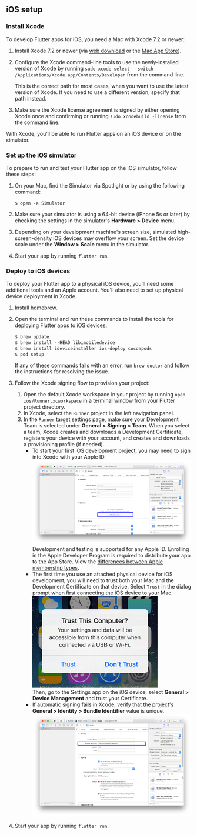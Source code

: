 ## iOS setup

### Install Xcode

To develop Flutter apps for iOS, you need a Mac with Xcode 7.2 or newer:

1. Install Xcode 7.2 or newer (via [web download](https://developer.apple.com/xcode/) or
the [Mac App Store](https://itunes.apple.com/us/app/xcode/id497799835)).
1. Configure the Xcode command-line tools to use the newly-installed version of Xcode by
running `sudo xcode-select --switch /Applications/Xcode.app/Contents/Developer` from
the command line.

   This is the correct path for most cases, when you want to use the latest version of Xcode.
   If you need to use a different version, specify that path instead.
1. Make sure the Xcode license agreement is signed by either opening Xcode once and confirming or
running `sudo xcodebuild -license` from the command line.

With Xcode, you’ll be able to run Flutter apps on an iOS device or on the simulator.

### Set up the iOS simulator

To prepare to run and test your Flutter app on the iOS simulator, follow these steps:

1. On your Mac, find the Simulator via Spotlight or by using the following command:

    ```
    $ open -a Simulator
    ```

2. Make sure your simulator is using a 64-bit device (iPhone 5s or later) by checking the settings
in the simulator's **Hardware > Device** menu.
3. Depending on your development machine's screen size, simulated high-screen-density iOS devices
may overflow your screen. Set the device scale under the **Window > Scale** menu in the simulator.
4. Start your app by running `flutter run`.


### Deploy to iOS devices

To deploy your Flutter app to a physical iOS device, you’ll need some additional tools and an Apple account. You'll also need to set up physical device deployment in Xcode.

1. Install [homebrew](http://brew.sh/).
1. Open the terminal and run these commands to install the tools for deploying Flutter apps to
iOS devices.

   ```
   $ brew update
   $ brew install --HEAD libimobiledevice
   $ brew install ideviceinstaller ios-deploy cocoapods
   $ pod setup
   ```
   If any of these commands fails with an error, run `brew doctor` and follow the instructions
   for resolving the issue.

1. Follow the Xcode signing flow to provision your project:
    1. Open the default Xcode workspace in your project by running `open ios/Runner.xcworkspace` in a terminal window from your Flutter project directory.
    1. In Xcode, select the `Runner` project in the left navigation panel.
    1. In the `Runner` target settings page, make sure your Development Team is selected under **General > Signing > Team**. When you select a team, Xcode creates and downloads a Development Certificate, registers your device with your account, and creates and downloads a provisioning profile (if needed).
        * To start your first iOS development project, you may need to sign into Xcode with your Apple ID.<br>
        ![Xcode account add](/images/setup/xcode-account.png)<br>
        Development and testing is supported for any Apple ID. Enrolling in the Apple Developer Program is required to distribute your app to the App Store. View the [differences between Apple membership types](https://developer.apple.com/support/compare-memberships).
        * The first time you use an attached physical device for iOS development, you will need to trust both your Mac and the Development Certificate on that device. Select `Trust` in the dialog prompt when first connecting the iOS device to your Mac.<br>
        ![Trust Mac](/images/setup/trust-computer.png)<br>
        Then, go to the Settings app on the iOS device, select **General > Device Management** and trust your Certificate.
        * If automatic signing fails in Xcode, verify that the project's **General > Identity > Bundle Identifier** value is unique.<br>
        ![Check the app's Bundle ID](/images/setup/xcode-unique-bundle-id.png)
1. Start your app by running `flutter run`.
